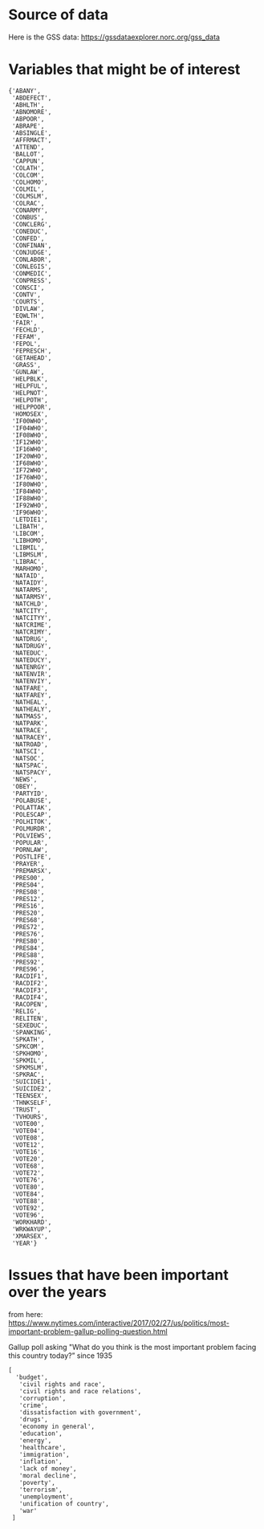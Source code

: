 # Source of data
Here is the GSS data: https://gssdataexplorer.norc.org/gss_data

# Variables that might be of interest

```
{'ABANY',
 'ABDEFECT',
 'ABHLTH',
 'ABNOMORE',
 'ABPOOR',
 'ABRAPE',
 'ABSINGLE',
 'AFFRMACT',
 'ATTEND',
 'BALLOT',
 'CAPPUN',
 'COLATH',
 'COLCOM',
 'COLHOMO',
 'COLMIL',
 'COLMSLM',
 'COLRAC',
 'CONARMY',
 'CONBUS',
 'CONCLERG',
 'CONEDUC',
 'CONFED',
 'CONFINAN',
 'CONJUDGE',
 'CONLABOR',
 'CONLEGIS',
 'CONMEDIC',
 'CONPRESS',
 'CONSCI',
 'CONTV',
 'COURTS',
 'DIVLAW',
 'EQWLTH',
 'FAIR',
 'FECHLD',
 'FEFAM',
 'FEPOL',
 'FEPRESCH',
 'GETAHEAD',
 'GRASS',
 'GUNLAW',
 'HELPBLK',
 'HELPFUL',
 'HELPNOT',
 'HELPOTH',
 'HELPPOOR',
 'HOMOSEX',
 'IF00WHO',
 'IF04WHO',
 'IF08WHO',
 'IF12WHO',
 'IF16WHO',
 'IF20WHO',
 'IF68WHO',
 'IF72WHO',
 'IF76WHO',
 'IF80WHO',
 'IF84WHO',
 'IF88WHO',
 'IF92WHO',
 'IF96WHO',
 'LETDIE1',
 'LIBATH',
 'LIBCOM',
 'LIBHOMO',
 'LIBMIL',
 'LIBMSLM',
 'LIBRAC',
 'MARHOMO',
 'NATAID',
 'NATAIDY',
 'NATARMS',
 'NATARMSY',
 'NATCHLD',
 'NATCITY',
 'NATCITYY',
 'NATCRIME',
 'NATCRIMY',
 'NATDRUG',
 'NATDRUGY',
 'NATEDUC',
 'NATEDUCY',
 'NATENRGY',
 'NATENVIR',
 'NATENVIY',
 'NATFARE',
 'NATFAREY',
 'NATHEAL',
 'NATHEALY',
 'NATMASS',
 'NATPARK',
 'NATRACE',
 'NATRACEY',
 'NATROAD',
 'NATSCI',
 'NATSOC',
 'NATSPAC',
 'NATSPACY',
 'NEWS',
 'OBEY',
 'PARTYID',
 'POLABUSE',
 'POLATTAK',
 'POLESCAP',
 'POLHITOK',
 'POLMURDR',
 'POLVIEWS',
 'POPULAR',
 'PORNLAW',
 'POSTLIFE',
 'PRAYER',
 'PREMARSX',
 'PRES00',
 'PRES04',
 'PRES08',
 'PRES12',
 'PRES16',
 'PRES20',
 'PRES68',
 'PRES72',
 'PRES76',
 'PRES80',
 'PRES84',
 'PRES88',
 'PRES92',
 'PRES96',
 'RACDIF1',
 'RACDIF2',
 'RACDIF3',
 'RACDIF4',
 'RACOPEN',
 'RELIG',
 'RELITEN',
 'SEXEDUC',
 'SPANKING',
 'SPKATH',
 'SPKCOM',
 'SPKHOMO',
 'SPKMIL',
 'SPKMSLM',
 'SPKRAC',
 'SUICIDE1',
 'SUICIDE2',
 'TEENSEX',
 'THNKSELF',
 'TRUST',
 'TVHOURS',
 'VOTE00',
 'VOTE04',
 'VOTE08',
 'VOTE12',
 'VOTE16',
 'VOTE20',
 'VOTE68',
 'VOTE72',
 'VOTE76',
 'VOTE80',
 'VOTE84',
 'VOTE88',
 'VOTE92',
 'VOTE96',
 'WORKHARD',
 'WRKWAYUP',
 'XMARSEX',
 'YEAR'}
```


# Issues that have been important over the years
from here: https://www.nytimes.com/interactive/2017/02/27/us/politics/most-important-problem-gallup-polling-question.html

Gallup poll asking "What do you think is the most important problem facing this country today?” since 1935


```
[
  'budget',
   'civil rights and race',
   'civil rights and race relations',
   'corruption',
   'crime',
   'dissatisfaction with government',
   'drugs',
   'economy in general',
   'education',
   'energy',
   'healthcare',
   'immigration',
   'inflation',
   'lack of money',
   'moral decline',
   'poverty',
   'terrorism',
   'unemployment',
   'unification of country',
   'war'
 ]
```

